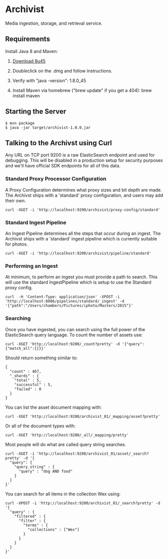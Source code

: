 # Archivist
Media ingestion, storage, and retrieval service.

## Requirements

Install Java 8 and Maven:

1. [Download 8u45](http://www.oracle.com/technetwork/java/javase/downloads/jdk8-downloads-2133151.html)

2. Doubleclick on the .dmg and follow instructions.

3. Verify with "java -version": 1.8.0_45

4. Install Maven via homebrew ("brew update" if you get a 404): brew install maven

## Starting the Server

```
$ mvn package
$ java -jar target/archivist-1.0.0.jar
```

## Talking to the Archivst using Curl

Any URL on TCP port 9200 is a raw ElasticSearch endpoint and used for debugging.  This will be disabled
in a production setup for security purposes and we'll have official SDK endpoints for all of this data.

### Standard Proxy Processor Configuration

A Proxy Configuration determines what proxy sizes and bit depth are made.  The Archivst ships with
a 'standard' proxy configuration, and users may add their own.

```
curl -XGET -i 'http://localhost:9200/archivist/proxy-config/standard'
```

### Standard Ingest Pipeline

An Ingest Pipeline determines all the steps that occur during an ingest.  The Archivst ships with
a 'standard' ingest pipeline which is currently suitable for photos.

```
curl -XGET -i 'http://localhost:9200/archivist/pipeline/standard'
```

### Performing an Ingest

At minimum, to perform an ingest you must provide a path to search.  This will use the standard IngestPipeline which
is setup to use the Standard proxy config.

```
curl  -H 'Content-Type: application/json' -XPOST -i 'http://localhost:8086/pipelines/standard/_ingest' -d '{"path":"/Users/chambers/Pictures/iphoto/Masters/2015"}'
```

### Searching

Once you have ingested, you can search using the full power of the ElasticSearch query language. To count the number of assets use:

```
curl -XGET 'http://localhost:9200/_count?pretty' -d '{"query":{"match_all":{}}}'
```

Should return something similar to:

```
{
  "count" : 467,
  "_shards" : {
    "total" : 5,
    "successful" : 5,
    "failed" : 0
  }
}
```

You can list the asset document mapping with:

```
curl -XGET 'http://localhost:9200/archivist_01/_mapping/asset?pretty'
```

Or all of the document types with:

```
curl -XGET 'http://localhost:9200/_all/_mapping/pretty'
```


Most people will do what are called query string searches.

```
curl -XGET -i 'http://localhost:9200/archivist_01/asset/_search?pretty' -d '{
  "query": { 
    "query_string" : {
      "query" : "dog AND food"
    }
  }
}'
```

You can search for all items in the collection Wex using:

```
curl -XPOST -i 'http://localhost:9200/archivist_01/_search?pretty' -d '{
  "query" : {
    "filtered" : {
      "filter" : {
        "terms" : {
          "collections" : ["Wex"]
        }
      }
    } 
  } 
}'
```
